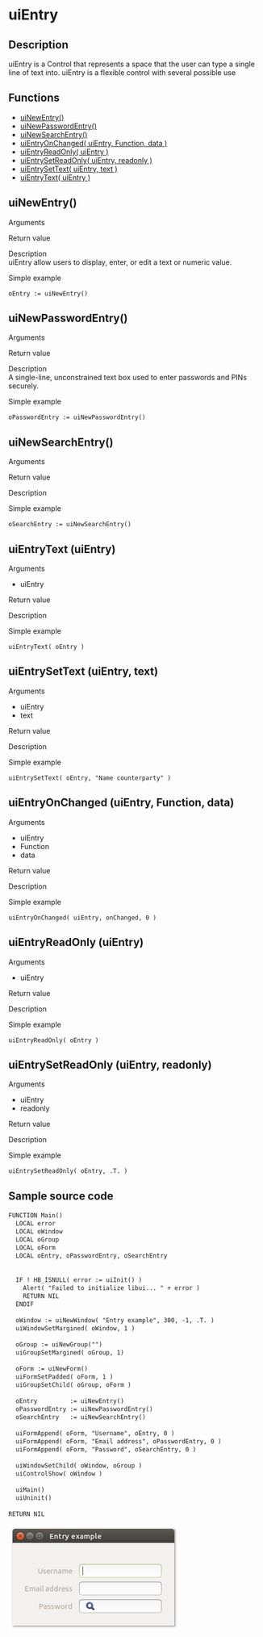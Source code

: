 # **uiEntry**

## Description <br>
uiEntry is a Control that represents a space that the user can type a single line of text into.
uiEntry is a flexible control with several possible use

## Functions
- [uiNewEntry()](#uinewentry)
- [uiNewPasswordEntry()](#uinewpasswordentry)
- [uiNewSearchEntry()](#uinewsearchentry)
- [uiEntryOnChanged( uiEntry, Function, data )](#uientryonchanged-uientry-function-data)
- [uiEntryReadOnly( uiEntry )](#uientryreadonly-uientry)
- [uiEntrySetReadOnly( uiEntry, readonly )](#uientrysetreadonly-uientry-readonly)
- [uiEntrySetText( uiEntry, text )](#uientrysettext-uientry-text)
- [uiEntryText( uiEntry )](#uientrytext-uientry)

## uiNewEntry()
Arguments

Return value

Description <br>
uiEntry allow users to display, enter, or edit a text or numeric value.

Simple example
```harbour
oEntry := uiNewEntry()
```
## uiNewPasswordEntry()
Arguments

Return value

Description <br>
A single-line, unconstrained text box used to enter passwords and PINs securely.

Simple example
```harbour
oPasswordEntry := uiNewPasswordEntry()
```
## uiNewSearchEntry()
Arguments

Return value

Description

Simple example
```harbour
oSearchEntry := uiNewSearchEntry()
```
## uiEntryText (uiEntry)
Arguments
- uiEntry

Return value

Description

Simple example
```harbour
uiEntryText( oEntry )
```
## uiEntrySetText (uiEntry, text)
Arguments
- uiEntry
- text

Return value

Description

Simple example
```harbour
uiEntrySetText( oEntry, "Name counterparty" )
```
## uiEntryOnChanged (uiEntry, Function, data)
Arguments
- uiEntry
- Function
- data

Return value

Description

Simple example
```harbour
uiEntryOnChanged( uiEntry, onChanged, 0 )
```
## uiEntryReadOnly (uiEntry)
Arguments
- uiEntry

Return value

Description

Simple example
```harbour
uiEntryReadOnly( oEntry )
```
## uiEntrySetReadOnly (uiEntry, readonly)
Arguments
- uiEntry
- readonly

Return value

Description

Simple example
```harbour
uiEntrySetReadOnly( oEntry, .T. )
```
## Sample source code
```harbour
FUNCTION Main()
  LOCAL error
  LOCAL oWindow
  LOCAL oGroup
  LOCAL oForm
  LOCAL oEntry, oPasswordEntry, oSearchEntry


  IF ! HB_ISNULL( error := uiInit() )
    Alert( "Failed to initialize libui... " + error )
    RETURN NIL
  ENDIF

  oWindow := uiNewWindow( "Entry example", 300, -1, .T. )
  uiWindowSetMargined( oWindow, 1 )

  oGroup := uiNewGroup("")
  uiGroupSetMargined( oGroup, 1)

  oForm := uiNewForm()
  uiFormSetPadded( oForm, 1 )
  uiGroupSetChild( oGroup, oForm )

  oEntry         := uiNewEntry()
  oPasswordEntry := uiNewPasswordEntry()
  oSearchEntry   := uiNewSearchEntry()

  uiFormAppend( oForm, "Username", oEntry, 0 )
  uiFormAppend( oForm, "Email address", oPasswordEntry, 0 )
  uiFormAppend( oForm, "Password", oSearchEntry, 0 )

  uiWindowSetChild( oWindow, oGroup )
  uiControlShow( oWindow )

  uiMain()
  uiUninit()

RETURN NIL
```
![Linux](ss/entry_01.png "With family Linux Ubuntu desktop, based on GNOME")
